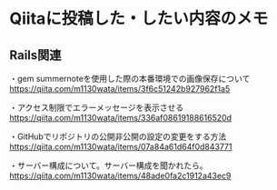 # Qiitaに投稿した・したい内容のメモ

## Rails関連
・gem summernoteを使用した際の本番環境での画像保存について<br>
https://qiita.com/m1130wata/items/3f6c51242b927962f1a5

・アクセス制限でエラーメッセージを表示させる<br>
https://qiita.com/m1130wata/items/336af08619188616520d

・GitHubでリポジトリの公開非公開の設定の変更をする方法<br>
https://qiita.com/m1130wata/items/07a84a61d64f0d843771

・サーバー構成について。サーバー構成を聞かれたら。<br>
https://qiita.com/m1130wata/items/48ade0fa2c1912a43ec9
